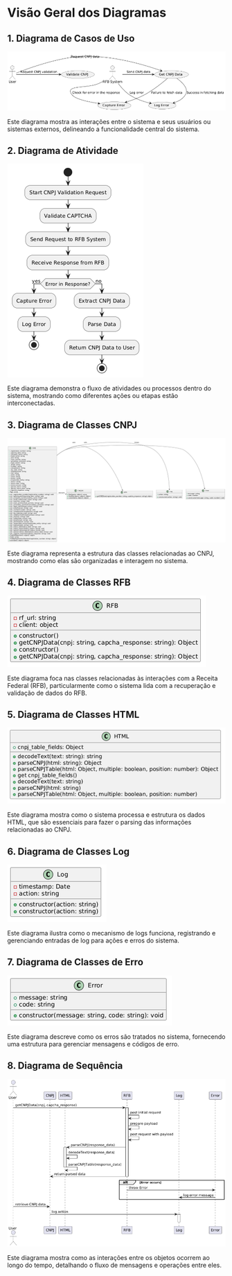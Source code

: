 # Visão Geral dos Diagramas

## 1. Diagrama de Casos de Uso
![Diagrama de Casos de Uso](assets/usecase_diagram.png)

Este diagrama mostra as interações entre o sistema e seus usuários ou sistemas externos, delineando a funcionalidade central do sistema.

## 2. Diagrama de Atividade
![Diagrama de Atividade](assets/activity_diagram.png)

Este diagrama demonstra o fluxo de atividades ou processos dentro do sistema, mostrando como diferentes ações ou etapas estão interconectadas.

## 3. Diagrama de Classes CNPJ
![Diagrama de Classes CNPJ](assets/cnpj_class_diagram.png)

Este diagrama representa a estrutura das classes relacionadas ao CNPJ, mostrando como elas são organizadas e interagem no sistema.

## 4. Diagrama de Classes RFB
![Diagrama de Classes RFB](assets/rfb_class_diagram.png)

Este diagrama foca nas classes relacionadas às interações com a Receita Federal (RFB), particularmente como o sistema lida com a recuperação e validação de dados do RFB.

## 5. Diagrama de Classes HTML
![Diagrama de Classes HTML](assets/html_class_diagram.png)

Este diagrama mostra como o sistema processa e estrutura os dados HTML, que são essenciais para fazer o parsing das informações relacionadas ao CNPJ.

## 6. Diagrama de Classes Log
![Diagrama de Classes Log](assets/log_class_diagram.png)

Este diagrama ilustra como o mecanismo de logs funciona, registrando e gerenciando entradas de log para ações e erros do sistema.

## 7. Diagrama de Classes de Erro
![Diagrama de Classes de Erro](assets/error_class_diagram.png)

Este diagrama descreve como os erros são tratados no sistema, fornecendo uma estrutura para gerenciar mensagens e códigos de erro.

## 8. Diagrama de Sequência
![Diagrama de Sequência](assets/sequence_diagram.png)

Este diagrama mostra como as interações entre os objetos ocorrem ao longo do tempo, detalhando o fluxo de mensagens e operações entre eles.
